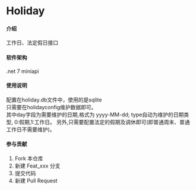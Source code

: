 # Holiday

#### 介绍
工作日、法定假日接口

#### 软件架构
.net 7 miniapi


#### 使用说明

配置在holiday.db文件中，使用的是sqlite  
只需要在holidayconfig维护数据即可。  
其中day字段为需要维护的日期,格式为 yyyy-MM-dd;
type自动为维护的日期类型, 0:假期,1:工作日。
另外,只需要配置法定的假期及调休即可(即普通周末、普通工作日不需要维护)。

#### 参与贡献

1.  Fork 本仓库
2.  新建 Feat_xxx 分支
3.  提交代码
4.  新建 Pull Request
